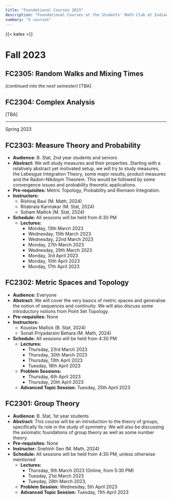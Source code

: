```yaml
---
title: "Foundational Courses 2023"
description: "Foundational Courses at the Students' Math Club at Indian Statistical Institute, Kolkata."
summary: "5 courses"
---
```


{{< katex >}}

# Fall 2023

## FC2305: Random Walks and Mixing Times

_(continued into the next semester)_
[TBA]

## FC2304: Complex Analysis

[TBA]

---

Spring 2023

## FC2303: Measure Theory and Probability

- **Audience:** B. Stat, 2nd year students and seniors
- **Abstract:** We will study measures and their properties. Starting with a relatively abstract yet motivated setup, we will try to study measures, the Lebesgue Integration Theory, some major results, product measures and the Radon-Nikdoym Theorem. This would be followed by some convergence issues and probability theoretic applications.
- **Pre-requisites:** Metric Topology, Probability and Riemann Integration.
- **Instructors:**
  - Rishiraj Baul (M. Math, 2024)
  - Ritabrata Karmakar (M. Stat, 2024)
  - Soham Mallick (M. Stat, 2024)
- **Schedule:** All sessions will be held from 6:30 PM
  - **Lectures:**
    - Monday, 13th March 2023
    - Wednesday, 15th March 2023
    - Wednesday, 22nd March 2023
    - Monday, 27th March 2023
    - Wednesday, 29th March 2023
    - Monday, 3rd April 2023
    - Monday, 10th April 2023
    - Monday, 17th April 2023

## FC2302: Metric Spaces and Topology

- **Audience:** Everyone
- **Abstract:** We will cover the very basics of metric spaces and generalise the notion of sequences and continuity. We will also discuss some introductory notions from Point Set Topology.
- **Pre-requisites:** None
- **Instructors:**
  - Koustav Mallick (B. Stat, 2024)
  - Sonali Priyadarsini Behara (M. Math, 2024)
- **Schedule:** All sessions will be held from 4:30 PM
  - **Lectures:**
    - Thursday, 23rd March 2023
    - Thursday, 30th March 2023
    - Thursday, 13th April 2023
    - Tuesday, 18th April 2023
  - **Problem Sessions:**
    - Thursday, 6th April 2023
    - Thursday, 20th April 2023
  - **Advanced Topic Session:** Tuesday, 25th April 2023

## FC2301: Group Theory

- **Audience:** B. Stat, 1st year students
- **Abstract:** This course will be an introduction to the theory of groups, specifically its role in the study of symmetry. We will also be discussing the axiomatic foundations of group theory as well as some number theory.
- **Pre-requisites:** None
- **Instructor:** Snehinh Sen (M. Math, 2024)
- **Schedule:** All sessions will be held from 4:30 PM, unless otherwise mentioned
  - **Lectures:**
    - Thursday, 9th March 2023 (Online, from 5:30 PM)
    - Tuesday, 21st March 2023
    - Tuesday, 28th March 2023,
  - **Problem Session:** Wednesday, 5th April 2023
  - **Advanced Topic Session:** Tuesday, 11th April 2023
